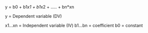 y = b0 + b1*x1 + b1*x2 + ..... + bn*xn

y = Dependent variable (DV)

x1...xn = Independent variable (IV)
b1...bn = coefficient
b0 = constant